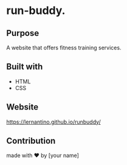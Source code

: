 # run-buddy.

## Purpose
A website that offers fitness training services.

## Built with
* HTML
* CSS

## Website
https://lernantino.github.io/runbuddy/

## Contribution
made with ❤️ by [your name]
